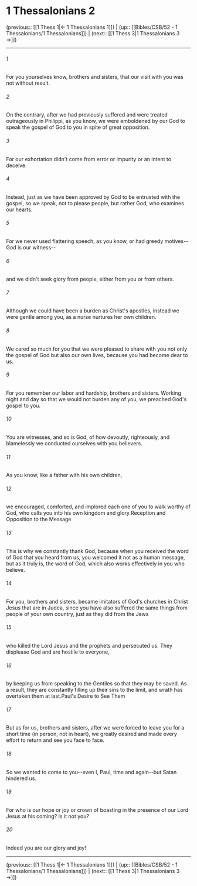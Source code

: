 # 1 Thessalonians 2

(previous:: [[1 Thess 1|← 1 Thessalonians 1]]) | (up:: [[Bibles/CSB/52 - 1 Thessalonians/1 Thessalonians]]) | (next:: [[1 Thess 3|1 Thessalonians 3 →]])

***


###### 1 
For you yourselves know, brothers and sisters, that our visit with you was not without result. 

###### 2 
On the contrary, after we had previously suffered and were treated outrageously in Philippi, as you know, we were emboldened by our God to speak the gospel of God to you in spite of great opposition. 

###### 3 
For our exhortation didn't come from error or impurity or an intent to deceive. 

###### 4 
Instead, just as we have been approved by God to be entrusted with the gospel, so we speak, not to please people, but rather God, who examines our hearts. 

###### 5 
For we never used flattering speech, as you know, or had greedy motives--God is our witness-- 

###### 6 
and we didn't seek glory from people, either from you or from others. 

###### 7 
Although we could have been a burden as Christ's apostles, instead we were gentle among you, as a nurse nurtures her own children. 

###### 8 
We cared so much for you that we were pleased to share with you not only the gospel of God but also our own lives, because you had become dear to us. 

###### 9 
For you remember our labor and hardship, brothers and sisters. Working night and day so that we would not burden any of you, we preached God's gospel to you. 

###### 10 
You are witnesses, and so is God, of how devoutly, righteously, and blamelessly we conducted ourselves with you believers. 

###### 11 
As you know, like a father with his own children, 

###### 12 
we encouraged, comforted, and implored each one of you to walk worthy of God, who calls you into his own kingdom and glory.Reception and Opposition to the Message 

###### 13 
This is why we constantly thank God, because when you received the word of God that you heard from us, you welcomed it not as a human message, but as it truly is, the word of God, which also works effectively in you who believe. 

###### 14 
For you, brothers and sisters, became imitators of God's churches in Christ Jesus that are in Judea, since you have also suffered the same things from people of your own country, just as they did from the Jews 

###### 15 
who killed the Lord Jesus and the prophets and persecuted us. They displease God and are hostile to everyone, 

###### 16 
by keeping us from speaking to the Gentiles so that they may be saved. As a result, they are constantly filling up their sins to the limit, and wrath has overtaken them at last.Paul's Desire to See Them 

###### 17 
But as for us, brothers and sisters, after we were forced to leave you for a short time (in person, not in heart), we greatly desired and made every effort to return and see you face to face. 

###### 18 
So we wanted to come to you--even I, Paul, time and again--but Satan hindered us. 

###### 19 
For who is our hope or joy or crown of boasting in the presence of our Lord Jesus at his coming? Is it not you? 

###### 20 
Indeed you are our glory and joy!

***

(previous:: [[1 Thess 1|← 1 Thessalonians 1]]) | (up:: [[Bibles/CSB/52 - 1 Thessalonians/1 Thessalonians]]) | (next:: [[1 Thess 3|1 Thessalonians 3 →]])
